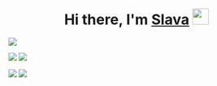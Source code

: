 <h1 align="center">Hi there, I'm <a href="https://vk.com/slaysl" target="_blank">Slava</a> 
<img src="https://github.com/blackcater/blackcater/raw/main/images/Hi.gif" height="32"/></h1>

![](https://github-profile-summary-cards.vercel.app/api/cards/profile-details?username=slava-vl&theme=github_dark)

![](https://github-profile-summary-cards.vercel.app/api/cards/most-commit-language?username=slava-vl&theme=github_dark)
![](https://github-profile-summary-cards.vercel.app/api/cards/repos-per-language?username=slava-vl&theme=github_dark)

![](https://github-profile-summary-cards.vercel.app/api/cards/stats?username=slava-vl&theme=github_dark)
![](https://github-profile-summary-cards.vercel.app/api/cards/productive-time?username=slava-vl&theme=github_dark)
